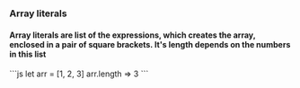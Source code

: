 <h3>Array literals</h3>
<h4>Array literals are list of the expressions, which creates the array, enclosed in a pair of square brackets. It's length depends on the numbers in this list </h4>
```js
let arr = [1, 2, 3]
arr.length => 3
```

